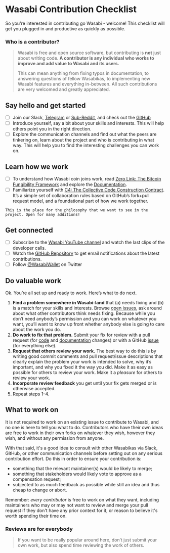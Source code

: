 # Wasabi Contribution Checklist

So you're interested in contributing go Wasabi - welcome! This checklist will get you plugged in and productive as quickly as possible.

### Who is a contributor?
> Wasabi is free and open source software, but contributing is **not** just about writing code. **A contributor is any individual who works to improve and add value to Wasabi and its users.**
>
> This can mean anything from fixing typos in documentation, to answering questions of fellow Wasabikas, to implementing new Wasabi features and everything in-between. All such contributions are very welcomed and greatly appreciated.

## Say hello and get started
- [ ] Join our Slack, [Telegram](https://t.me/WasabiWallet) or [Sub-Reddit](https://www.reddit.com/r/WasabiWallet/), and check out the [GitHub](https://github.com/zkSnacks/WalletWasabi)
- [ ] Introduce yourself, say a bit about your skills and interests. This will help others point you in the right direction.
- [ ] Explore the communication channels and find out what the peers are tinkering on, learn about the project and who is contributing in what way. This will help you to find the interesting challenges you can work on.

## Learn how we work
- [ ] To understand how Wasabi coin joins work, read [Zero Link: The Bitcoin Fungibility Framework](https://github.com/nopara73/zerolink) and explore the [Documentation](README.md).
- [ ] Familiarize yourself with [C4: The Collective Code Construction Contract](https://rfc.unprotocols.org/spec:1/C4/). It’s a simple set of collaboration rules based on GitHub’s fork+pull request model, and a foundational part of how we work together.

`This is the place for the philosophy that we want to see in the project. Open for many additions!`

## Get connected
- [ ] Subscribe to the [Wasabi YouTube channel](https://www.youtube.com/channel/UCobsrSexTuVkL39mbrQ35VQ) and watch the last clips of the developer calls.
- [ ] Watch the [GitHub Repository](https://github.com/zkSnacks/WalletWasabi) to get email notifications about the latest contributions.
- [ ] Follow [@WasabiWallet](https://twitter.com/wasabiwallet) on Twitter

## Do valuable work
Ok. You’re all set up and ready to work. Here’s what to do next.
1. **Find a problem somewhere in Wasabi-land** that (a) needs fixing and (b) is a match for your skills and interests. Browse [open issues](https://github.com/zksnacks/walletwasabi/issues?q=is%3Aissue+is%3Aopen+sort%3Aupdated-desc), ask around about what other contributors think needs fixing. Because while you don’t need anybody’s permission and you can work on whatever you want, you’ll want to know up front whether anybody else is going to care about the work you do.
2. **Do work to fix that problem.** Submit your fix for review with a pull request (for [code](https://github.com/zkSNACKs/WalletWasabi/pulls?q=is%3Apr+is%3Aopen+sort%3Aupdated-desc) and [documentation](https://github.com/zkSNACKs/WasabiDoc/pulls) changes) or with a GitHub [issue](https://github.com/zksnacks/walletwasabi/issues?q=is%3Aissue+is%3Aopen+sort%3Aupdated-desc) (for everything else).
3. **Request that others review your work.** The best way to do this is by writing good commit comments and pull request/issue descriptions that clearly explain the problem your work is intended to solve, why it’s important, and why you fixed it the way you did. Make it as easy as possible for others to review your work. Make it a *pleasure* for others to review your work.
4. **Incorporate review feedback** you get until your fix gets merged or is otherwise accepted.
5. Repeat steps 1–4.


## What to work on
It is not required to work on an existing issue to contribute to Wasabi, and no one is here to tell you what to do. Contributors who have their own ideas are free to work in their own forks on whatever they wish, however they wish, and without any permission from anyone.

With that said, it's a good idea to consult with other Wasabikas via Slack, GitHub, or other communication channels before setting out on any serious contribution effort. Do this in order to ensure your contribution is:

- something that the relevant maintainer(s) would be likely to merge;
- something that stakeholders would likely vote to approve as a compensation request;
- subjected to as much feedback as possible while still an idea and thus cheap to change or abort.

Remember: _every contributor_ is free to work on what they want, including maintainers who may or may not want to review and merge your pull request if they don't have any prior context for it, or reason to believe it's worth spending their time on.

### Reviews are for everybody
> If you want to be really popular around here, don’t just submit your own work, but also spend time reviewing the work of others.
